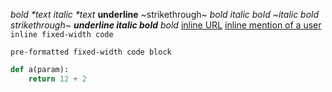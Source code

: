 *bold \*text*
_italic \*text_
__underline__
~strikethrough~
*bold _italic bold ~italic bold strikethrough~ __underline italic bold___ bold*
[inline URL](http://www.example.com/)
[inline mention of a user](tg://user?id=123456789)
`inline fixed-width code`
```
pre-formatted fixed-width code block
```
```python
def a(param):
    return 12 + 2
```
